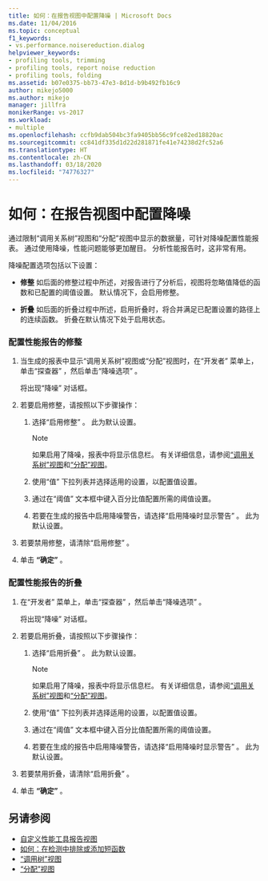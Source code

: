 ```yaml
---
title: 如何：在报告视图中配置降噪 | Microsoft Docs
ms.date: 11/04/2016
ms.topic: conceptual
f1_keywords:
- vs.performance.noisereduction.dialog
helpviewer_keywords:
- profiling tools, trimming
- profiling tools, report noise reduction
- profiling tools, folding
ms.assetid: b07e0375-bb73-47e3-8d1d-b9b492fb16c9
author: mikejo5000
ms.author: mikejo
manager: jillfra
monikerRange: vs-2017
ms.workload:
- multiple
ms.openlocfilehash: ccfb9dab504bc3fa9405bb56c9fce82ed18820ac
ms.sourcegitcommit: cc841df335d1d22d281871fe41e74238d2fc52a6
ms.translationtype: HT
ms.contentlocale: zh-CN
ms.lasthandoff: 03/18/2020
ms.locfileid: "74776327"
---
```

# <a name="how-to-configure-noise-reduction-in-report-views"></a>如何：在报告视图中配置降噪
通过限制“调用关系树”视图和“分配”视图中显示的数据量，可针对降噪配置性能报表。 通过使用降噪，性能问题能够更加醒目。 分析性能报告时，这非常有用。

 降噪配置选项包括以下设置：

- **修整** 如后面的修整过程中所述，对报告进行了分析后，视图将忽略值降低的函数和已配置的阈值设置。 默认情况下，会启用修整。

- **折叠** 如后面的折叠过程中所述，启用折叠时，将合并满足已配置设置的路径上的连续函数。 折叠在默认情况下处于启用状态。

### <a name="to-configure-trimming-for-a-performance-report"></a>配置性能报告的修整

1. 当生成的报表中显示“调用关系树”视图或“分配”视图时，在“开发者”  菜单上，单击“探查器”  ，然后单击“降噪选项”  。

     将出现“降噪”  对话框。

2. 若要启用修整，请按照以下步骤操作：

    1. 选择“启用修整”  。 此为默认设置。

        > [!NOTE]
        > 如果启用了降噪，报表中将显示信息栏。 有关详细信息，请参阅[“调用关系树”视图](../profiling/call-tree-view.md)和[“分配”视图](../profiling/dotnet-memory-allocations-view.md)。

    2. 使用“值”  下拉列表并选择适用的设置，以配置值设置。

    3. 通过在“阈值”  文本框中键入百分比值配置所需的阈值设置。

    4. 若要在生成的报告中启用降噪警告，请选择“启用降噪时显示警告”  。 此为默认设置。

3. 若要禁用修整，请清除“启用修整”  。

4. 单击 **“确定”** 。

### <a name="to-configure-folding-for-a-performance-report"></a>配置性能报告的折叠

1. 在“开发者”  菜单上，单击“探查器”  ，然后单击“降噪选项”  。

     将出现“降噪”  对话框。

2. 若要启用折叠，请按照以下步骤操作：

    1. 选择“启用折叠”  。 此为默认设置。

        > [!NOTE]
        > 如果启用了降噪，报表中将显示信息栏。 有关详细信息，请参阅[“调用关系树”视图](../profiling/call-tree-view.md)和[“分配”视图](../profiling/dotnet-memory-allocations-view.md)。

    2. 使用“值”  下拉列表并选择适用的设置，以配置值设置。

    3. 通过在“阈值”  文本框中键入百分比值配置所需的阈值设置。

    4. 若要在生成的报告中启用降噪警告，请选择“启用降噪时显示警告”  。 此为默认设置。

3. 若要禁用折叠，请清除“启用折叠”  。

4. 单击 **“确定”** 。

## <a name="see-also"></a>另请参阅
- [自定义性能工具报告视图](../profiling/customizing-performance-tools-report-views.md)
- [如何：在检测中排除或添加短函数](../profiling/how-to-exclude-or-include-short-functions-from-instrumentation.md)
- [“调用树”视图](../profiling/call-tree-view.md)
- [“分配”视图](../profiling/dotnet-memory-allocations-view.md)
